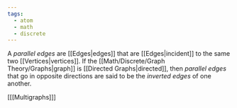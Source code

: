 ```yaml
---
tags:
  - atom
  - math
  - discrete
---
```

A *parallel edges* are [[Edges|edges]] that are [[Edges|incident]] to the same two [[Vertices|vertices]]. If the [[Math/Discrete/Graph Theory/Graphs|graph]] is [[Directed Graphs|directed]], then *parallel edges* that go in opposite directions are said to be the *inverted edges* of one another.

\[[[Multigraphs]]\]